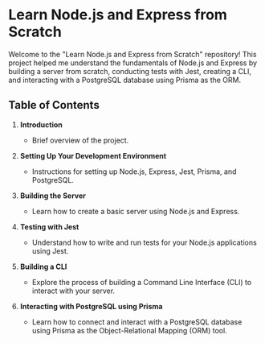 # Learn Node.js and Express from Scratch

Welcome to the "Learn Node.js and Express from Scratch" repository! This project helped me  understand the fundamentals of Node.js and Express by building a server from scratch, conducting tests with Jest, creating a CLI, and interacting with a PostgreSQL database using Prisma as the ORM.

## Table of Contents

1. **Introduction**
   - Brief overview of the project.

2. **Setting Up Your Development Environment**
   - Instructions for setting up Node.js, Express, Jest, Prisma, and PostgreSQL.

3. **Building the Server**
   - Learn how to create a basic server using Node.js and Express.

4. **Testing with Jest**
   - Understand how to write and run tests for your Node.js applications using Jest.

5. **Building a CLI**
   - Explore the process of building a Command Line Interface (CLI) to interact with your server.

6. **Interacting with PostgreSQL using Prisma**
   - Learn how to connect and interact with a PostgreSQL database using Prisma as the Object-Relational Mapping (ORM) tool.
